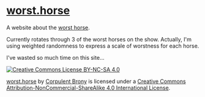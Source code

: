 # [worst.horse](https://worst.horse)
A website about the [worst horse](https://worst.horse).

Currently rotates through 3 of the worst horses on the show.  Actually, I'm using weighted randomness to express a scale of worstness for each horse. 

I've wasted so much time on this site...

[![Creative Commons License BY-NC-SA 4.0][Creative Commons License Logo]](https://creativecommons.org/licenses/by-nc-sa/4.0/)

[worst.horse](https://worst.horse) by [Corpulent Brony](https://github.com/CorpulentBrony) is licensed under a [Creative Commons Attribution-NonCommercial-ShareAlike 4.0 International License](https://creativecommons.org/licenses/by-nc-sa/4.0/).

[Creative Commons License Logo]: https://i.creativecommons.org/l/by-nc-sa/4.0/88x31.png "Creative Commons License BY-NC-SA 4.0"